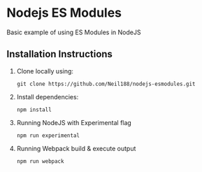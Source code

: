 # Nodejs ES Modules

Basic example of using ES Modules in NodeJS

## Installation Instructions

1. Clone locally using:

    `git clone https://github.com/Neil188/nodejs-esmodules.git`

2. Install dependencies:

    `npm install`

3. Running NodeJS with Experimental flag

    `npm run experimental`

4. Running Webpack build & execute output

    `npm run webpack`
